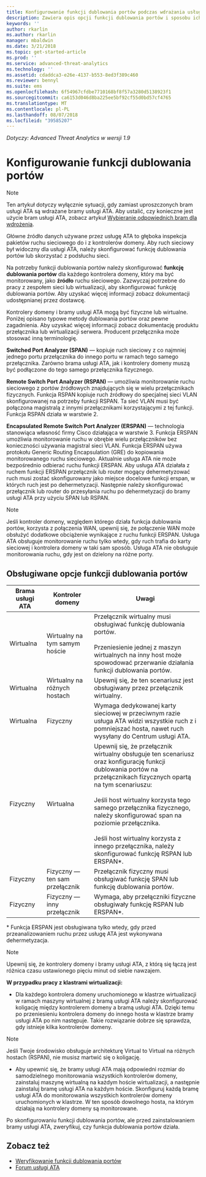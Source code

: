 ```yaml
---
title: Konfigurowanie funkcji dublowania portów podczas wdrażania usługi Advanced Threat Analytics | Dokumentacja firmy Microsoft
description: Zawiera opis opcji funkcji dublowania portów i sposobu ich konfigurowana na potrzeby usługi ATA
keywords: ''
author: rkarlin
ms.author: rkarlin
manager: mbaldwin
ms.date: 3/21/2018
ms.topic: get-started-article
ms.prod: ''
ms.service: advanced-threat-analytics
ms.technology: ''
ms.assetid: cdaddca3-e26e-4137-b553-8ed3f389c460
ms.reviewer: bennyl
ms.suite: ems
ms.openlocfilehash: 6f54967cfdbe7710168bf8f57a3280d5138923f1
ms.sourcegitcommit: ca6153d046d8ba225ee5bf92cf55d0bd57cf4765
ms.translationtype: MT
ms.contentlocale: pl-PL
ms.lasthandoff: 08/07/2018
ms.locfileid: "39585207"
---
```

*Dotyczy: Advanced Threat Analytics w wersji 1.9*



# <a name="configure-port-mirroring"></a>Konfigurowanie funkcji dublowania portów
> [!NOTE] 
> Ten artykuł dotyczy wyłącznie sytuacji, gdy zamiast uproszczonych bram usługi ATA są wdrażane bramy usługi ATA. Aby ustalić, czy konieczne jest użycie bram usługi ATA, zobacz artykuł [Wybieranie odpowiednich bram dla wdrożenia](ata-capacity-planning.md#choosing-the-right-gateway-type-for-your-deployment).
 
Główne źródło danych używane przez usługę ATA to głęboka inspekcja pakietów ruchu sieciowego do i z kontrolerów domeny. Aby ruch sieciowy był widoczny dla usługi ATA, należy skonfigurować funkcję dublowania portów lub skorzystać z podsłuchu sieci.

Na potrzeby funkcji dublowania portów należy skonfigurować **funkcję dublowania portów** dla każdego kontrolera domeny, który ma być monitorowany, jako **źródło** ruchu sieciowego. Zazwyczaj potrzebne do pracy z zespołem sieci lub wirtualizacji, aby skonfigurować funkcję dublowania portów.
Aby uzyskać więcej informacji zobacz dokumentacji udostępnianej przez dostawcę.

Kontrolery domeny i bramy usługi ATA mogą być fizyczne lub wirtualne. Poniżej opisano typowe metody dublowania portów oraz pewne zagadnienia. Aby uzyskać więcej informacji zobacz dokumentację produktu przełącznika lub wirtualizacji serwera. Producent przełącznika może stosować inną terminologię.

**Switched Port Analyzer (SPAN)** — kopiuje ruch sieciowy z co najmniej jednego portu przełącznika do innego portu w ramach tego samego przełącznika. Zarówno brama usługi ATA, jak i kontrolery domeny muszą być podłączone do tego samego przełącznika fizycznego.

**Remote Switch Port Analyzer (RSPAN)** — umożliwia monitorowanie ruchu sieciowego z portów źródłowych znajdujących się w wielu przełącznikach fizycznych. Funkcja RSPAN kopiuje ruch źródłowy do specjalnej sieci VLAN skonfigurowanej na potrzeby funkcji RSPAN. Ta sieć VLAN musi być połączona magistralą z innymi przełącznikami korzystającymi z tej funkcji. Funkcja RSPAN działa w warstwie 2.

**Encapsulated Remote Switch Port Analyzer (ERSPAN)** — technologia stanowiąca własność firmy Cisco działająca w warstwie 3. Funkcja ERSPAN umożliwia monitorowanie ruchu w obrębie wielu przełączników bez konieczności używania magistral sieci VLAN. Funkcja ERSPAN używa protokołu Generic Routing Encapsulation (GRE) do kopiowania monitorowanego ruchu sieciowego. Aktualnie usługa ATA nie może bezpośrednio odbierać ruchu funkcji ERSPAN. Aby usługa ATA działała z ruchem funkcji ERSPAN przełącznik lub router mogący dehermetyzować ruch musi zostać skonfigurowany jako miejsce docelowe funkcji erspan, w których ruch jest po dehermetyzacji. Następnie należy skonfigurować przełącznik lub router do przesyłania ruchu po dehermetyzacji do bramy usługi ATA przy użyciu SPAN lub RSPAN.

> [!NOTE]
> Jeśli kontroler domeny, względem którego działa funkcja dublowania portów, korzysta z połączenia WAN, upewnij się, że połączenie WAN może obsłużyć dodatkowe obciążenie wynikające z ruchu funkcji ERSPAN.
> Usługa ATA obsługuje monitorowanie ruchu tylko wtedy, gdy ruch trafia do karty sieciowej i kontrolera domeny w taki sam sposób. Usługa ATA nie obsługuje monitorowania ruchu, gdy jest on dzielony na różne porty.

## <a name="supported-port-mirroring-options"></a>Obsługiwane opcje funkcji dublowania portów

|Brama usługi ATA|Kontroler domeny|Uwagi|
|---------------|---------------------|------------------|
|Wirtualna|Wirtualny na tym samym hoście|Przełącznik wirtualny musi obsługiwać funkcję dublowania portów.<br /><br />Przeniesienie jednej z maszyn wirtualnych na inny host może spowodować przerwanie działania funkcji dublowania portów.|
|Wirtualna|Wirtualny na różnych hostach|Upewnij się, że ten scenariusz jest obsługiwany przez przełącznik wirtualny.|
|Wirtualna|Fizyczny|Wymaga dedykowanej karty sieciowej w przeciwnym razie usługa ATA widzi wszystkie ruch z i pomniejszać hosta, nawet ruch wysyłany do Centrum usługi ATA.|
|Fizyczny|Wirtualna|Upewnij się, że przełącznik wirtualny obsługuje ten scenariusz oraz konfigurację funkcji dublowania portów na przełącznikach fizycznych opartą na tym scenariuszu:<br /><br />Jeśli host wirtualny korzysta tego samego przełącznika fizycznego, należy skonfigurować span na poziomie przełącznika.<br /><br />Jeśli host wirtualny korzysta z innego przełącznika, należy skonfigurować funkcję RSPAN lub ERSPAN&#42;.|
|Fizyczny|Fizyczny — ten sam przełącznik|Przełącznik fizyczny musi obsługiwać funkcję SPAN lub funkcję dublowania portów.|
|Fizyczny|Fizyczny — inny przełącznik|Wymaga, aby przełączniki fizyczne obsługiwały funkcję RSPAN lub ERSPAN&#42;.|

&#42; Funkcja ERSPAN jest obsługiwana tylko wtedy, gdy przed przeanalizowaniem ruchu przez usługę ATA jest wykonywana dehermetyzacja.

> [!NOTE]
> Upewnij się, że kontrolery domeny i bramy usługi ATA, z którą się łączą jest różnica czasu ustawionego pięciu minut od siebie nawzajem.

**W przypadku pracy z klastrami wirtualizacji:**

-   Dla każdego kontrolera domeny uruchomionego w klastrze wirtualizacji w ramach maszyny wirtualnej z bramą usługi ATA należy skonfigurować koligację między kontrolerem domeny a bramą usługi ATA. Dzięki temu po przeniesieniu kontrolera domeny do innego hosta w klastrze bramy usługi ATA po nim następuje. Takie rozwiązanie dobrze się sprawdza, gdy istnieje kilka kontrolerów domeny.
> [!NOTE]
> Jeśli Twoje środowisko obsługuje architekturę Virtual to Virtual na różnych hostach (RSPAN), nie musisz martwić się o koligację.
> 
-   Aby upewnić się, że bramy usługi ATA mają odpowiedni rozmiar do samodzielnego monitorowania wszystkich kontrolerów domeny, zainstaluj maszynę wirtualną na każdym hoście wirtualizacji, a następnie zainstaluj bramę usługi ATA na każdym hoście. Skonfiguruj każdą bramę usługi ATA do monitorowania wszystkich kontrolerów domeny uruchomionych w klastrze. W ten sposób dowolnego hosta, na którym działają na kontrolery domeny są monitorowane.

Po skonfigurowaniu funkcji dublowania portów, ale przed zainstalowaniem bramy usługi ATA, zweryfikuj, czy funkcja dublowania portów działa.

## <a name="see-also"></a>Zobacz też
- [Weryfikowanie funkcji dublowania portów](validate-port-mirroring.md)
- [Forum usługi ATA](https://social.technet.microsoft.com/Forums/security/home?forum=mata)
